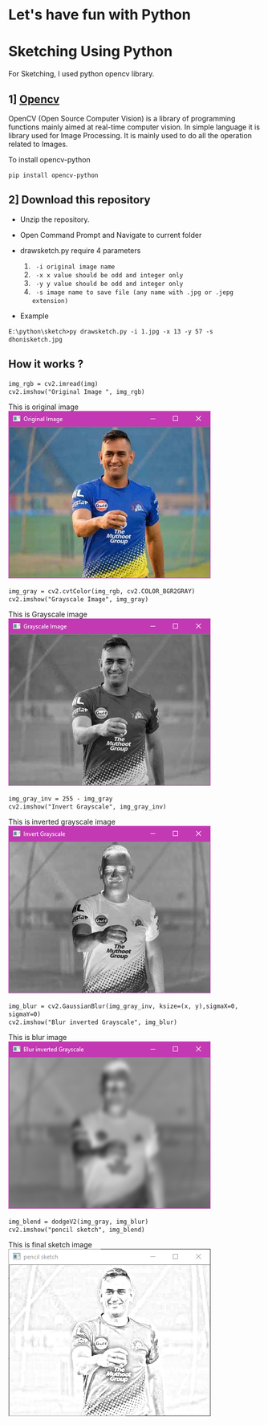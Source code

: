 # Let's have fun with Python
# Sketching Using Python

For Sketching, I used python opencv library.

## 1] [Opencv](https://opencv-python-tutroals.readthedocs.io/en/latest/py_tutorials/py_tutorials.html)
OpenCV (Open Source Computer Vision) is a library of programming functions mainly aimed at real-time computer vision. In simple language it is library used for Image Processing. It is mainly used to do all the operation related to Images.

To install opencv-python

```
pip install opencv-python
```

## 2] Download this repository

* Unzip the repository.
* Open Command Prompt and Navigate to current folder
* drawsketch.py require 4 parameters
    
    1.   ```  -i original image name ```
    2.   ```  -x x value should be odd and integer only ```
    3.   ```  -y y value should be odd and integer only ```
    4.   ```  -s image name to save file (any name with .jpg or .jepg extension) ```
* Example

```  
E:\python\sketch>py drawsketch.py -i 1.jpg -x 13 -y 57 -s dhonisketch.jpg
```

## How it works ? 
```
img_rgb = cv2.imread(img)
cv2.imshow("Original Image ", img_rgb)
```
This is original image
![img](images/original.png)

```
img_gray = cv2.cvtColor(img_rgb, cv2.COLOR_BGR2GRAY)
cv2.imshow("Grayscale Image", img_gray)
```
This is Grayscale image
![img](images/gray.png)

```
img_gray_inv = 255 - img_gray
cv2.imshow("Invert Grayscale", img_gray_inv)
```
This is inverted grayscale image
![img](images/invert-gray.png)

```
img_blur = cv2.GaussianBlur(img_gray_inv, ksize=(x, y),sigmaX=0, sigmaY=0)
cv2.imshow("Blur inverted Grayscale", img_blur)

```
This is blur image
![img](images/blur.png)

```
img_blend = dodgeV2(img_gray, img_blur)
cv2.imshow("pencil sketch", img_blend)
```
This is final sketch image
![img](images/sketch.png)







